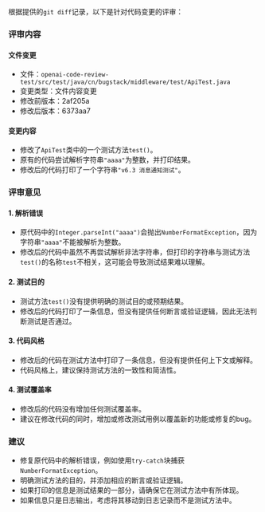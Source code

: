 根据提供的`git diff`记录，以下是针对代码变更的评审：

### 评审内容

#### 文件变更
- 文件：`openai-code-review-test/src/test/java/cn/bugstack/middleware/test/ApiTest.java`
- 变更类型：文件内容变更
- 修改前版本：2af205a
- 修改后版本：6373aa7

#### 变更内容
- 修改了`ApiTest`类中的一个测试方法`test()`。
- 原有的代码尝试解析字符串`"aaaa"`为整数，并打印结果。
- 修改后的代码打印了一个字符串`"v6.3 消息通知测试"`。

### 评审意见

#### 1. 解析错误
- 原代码中的`Integer.parseInt("aaaa")`会抛出`NumberFormatException`，因为字符串`"aaaa"`不能被解析为整数。
- 修改后的代码中虽然不再尝试解析非法字符串，但打印的字符串与测试方法`test()`的名称`test`不相关，这可能会导致测试结果难以理解。

#### 2. 测试目的
- 测试方法`test()`没有提供明确的测试目的或预期结果。
- 修改后的代码打印了一条信息，但没有提供任何断言或验证逻辑，因此无法判断测试是否通过。

#### 3. 代码风格
- 修改后的代码在测试方法中打印了一条信息，但没有提供任何上下文或解释。
- 代码风格上，建议保持测试方法的一致性和简洁性。

#### 4. 测试覆盖率
- 修改后的代码没有增加任何测试覆盖率。
- 建议在修改代码的同时，增加或修改测试用例以覆盖新的功能或修复的bug。

### 建议
- 修复原代码中的解析错误，例如使用`try-catch`块捕获`NumberFormatException`。
- 明确测试方法的目的，并添加相应的断言或验证逻辑。
- 如果打印的信息是测试结果的一部分，请确保它在测试方法中有所体现。
- 如果信息只是日志输出，考虑将其移动到日志记录而不是测试方法中。